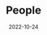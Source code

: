 ---
title: People
date: 2022-10-24
type: landing
translationKey: people

sections:
  - block: people
    content:
      title: Meet the Team
      filters:
        folders:
          - people
      user_groups:
        - Researchers
        - Postdocs
        - Engineers
        - Phd Students
        - Master Students
        - Undergraduate Students
        - Administration
        - Visitors
        - Alumni
    design:
      show_interests: true
      show_role: true
      show_social: true
---